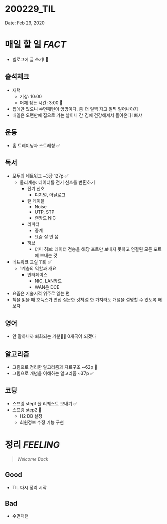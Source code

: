 # 200229_TIL

Date: Feb 29, 2020

# **매일 할 일 *FACT***

- 벨로그에 글 쓰기! 🔺

## **출석체크**

- 재택
    - 기상: 10:00
    - 어제 잠든 시간: 3:00 🤔
- 집에만 있으니 수면패턴이 엉망이다. 좀 더 일찍 자고 일찍 일어나야지
- 내일은 오랜만에 집으로 가는 날이니 간 김에 건강해져서 돌아온다! 빠샤

## **운동**

- 홈 트레이닝과 스트레칭 ✅

## **독서**

- 모두의 네트워크 ~3장 127p ✅
    - 물리계층: 데이터를 전기 신호를 변환하기
        - 전기 신호
            - 디지털, 아날로그
        - 랜 케이블
            - Noise
            - UTP, STP
            - 랜카드 NIC
        - 리피터
            - 중계
            - 요즘 잘 안 씀
        - 허브
            - 더미 허브: 데이터 전송을 해당 포트만 보내지 못하고 연결된 모든 포트에 보내는 것
- 네트워크 교실 11회 ✅
    - 1계층의 역할과 개요
        - 인터페이스
            - NIC, LAN카드
            - WAN은 DCE
- 요즘은 기술서적 위주로 읽는 편
- 책을 읽을 때 호눅스가 면접 질문한 것처럼 한 가지라도 개념을 설명할 수 있도록 해보자

## **영어**

- 안 말하니까 퇴화되는 기분🤷‍♀️ 0개국어 되겠다

## **알고리즘**

- 그림으로 정리한 알고리즘과 자료구조 ~62p 🔺
- 그림으로 개념을 이해하는 알고리즘 ~37p ✅

## **코딩**

- 스프링 step1 풀 리퀘스트 보내기 ✅
- 스프링 step2 🔺
    - H2 DB 설정
    - 회원정보 수정 기능 구현

# 정리 *FEELING*

> *Welcome Back*

## Good

- TIL 다시 정리 시작

## Bad

- 수면패턴